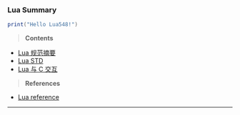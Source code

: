 ### Lua Summary

```lua
print("Hello Lua548!")
```

> **Contents**

- [Lua 规范摘要](./01_Lua%20规范摘要.md)
- [Lua STD](./02_Lua%20STD.md)
- [Lua 与 C 交互](./03_Lua%20与%20C%20交互.md)


> **References**

- [Lua reference](https://www.lua.org/manual/5.4/manual.html)

---